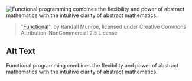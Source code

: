 ![Functional programming combines the flexibility and power of abstract mathematics with the intuitive clarity of abstract mathematics.](https://imgs.xkcd.com/comics/functional.png)
> "[Functional](https://xkcd.com/1270/)", by Randall Munroe, licensed under Creative Commons Attribution-NonCommercial 2.5 License

## Alt Text
Functional programming combines the flexibility and power of abstract mathematics with the intuitive clarity of abstract mathematics.
